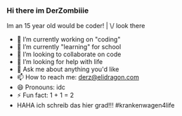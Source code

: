 ### Hi there im DerZombiiie

Im an 15 year old would be coder! | \\/ look there

- 🔭 I’m currently working on "coding"
- 🌱 I’m currently "learning" for school
- 👯 I’m looking to collaborate on code
- 🤔 I’m looking for help with life
- 💬 Ask me about anything you'd like
- 📫 How to reach me: derz@elidragon.com
- 😄 Pronouns: idc
- ⚡ Fun fact: 1 + 1 = 2
- HAHA ich schreib das hier grad!!! #krankenwagen4life
